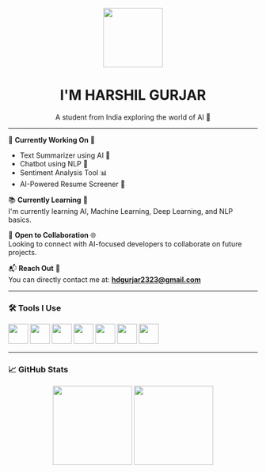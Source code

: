 <p align="center">
  <img src="https://www.adoreinfotech.com/assets/img/chatbot-marketing.gif" width="120" />
</p>

<h1 align="center">I'M HARSHIL GURJAR</h1>

<p align="center">A student from India exploring the world of AI 🤖</p>

---

🔧 **Currently Working On** 🧠  
- Text Summarizer using AI 📝  
- Chatbot using NLP 💬  
- Sentiment Analysis Tool 📊  
- AI-Powered Resume Screener 📄  

📚 **Currently Learning** 📘  
I'm currently learning AI, Machine Learning, Deep Learning, and NLP basics.

🤝 **Open to Collaboration** 🌐  
Looking to connect with AI-focused developers to collaborate on future projects.

📬 **Reach Out** 📩  
You can directly contact me at: **hdgurjar2323@gmail.com**

---

### 🛠️ Tools I Use

<p>
  <img src="https://cdn.jsdelivr.net/gh/devicons/devicon/icons/python/python-original.svg" width="40" />
  <img src="https://cdn.jsdelivr.net/gh/devicons/devicon/icons/tensorflow/tensorflow-original.svg" width="40" />
  <img src="https://cdn.jsdelivr.net/gh/devicons/devicon/icons/pytorch/pytorch-original.svg" width="40" />
  <img src="https://cdn.jsdelivr.net/gh/devicons/devicon/icons/jupyter/jupyter-original.svg" width="40" />
  <img src="https://cdn.jsdelivr.net/gh/devicons/devicon/icons/github/github-original.svg" width="40" />
  <img src="https://cdn.jsdelivr.net/gh/devicons/devicon/icons/html5/html5-original.svg" width="40" />
  <img src="https://cdn.jsdelivr.net/gh/devicons/devicon/icons/css3/css3-original.svg" width="40" />
</p>

---

### 📈 GitHub Stats

<p align="center">
  <img src="https://github-readme-stats.vercel.app/api?username=HarshilxAI&show_icons=true&theme=radical" height="160" />
  <img src="https://streak-stats.demolab.com?user=HarshilxAI&theme=radical" height="160"/>
</p>
